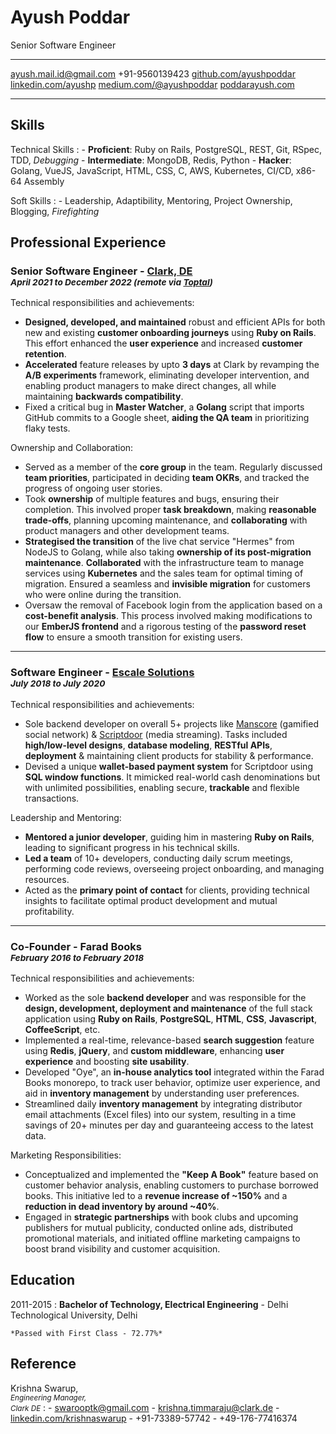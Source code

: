 <div id='title'>

Ayush Poddar
============

Senior Software Engineer

</div>


<div id='links'>

-------------------                                                 ----------------------------
<ayush.mail.id@gmail.com>                                                         +91-9560139423
[github.com/ayushpoddar](https://github.com/ayushpoddar)                          [linkedin.com/ayushp](https://www.linkedin.com/in/ayushp/)
[medium.com/@ayushpoddar](https://medium.com/@ayushpoddar)                        [poddarayush.com](https://poddarayush.com)
-------------------                                                 ----------------------------

</div>


Skills
--------------------

<div class='list-with-margin'>

Technical Skills
:   - __Proficient__: Ruby on Rails, PostgreSQL, REST, Git, RSpec, TDD, _Debugging_
    - __Intermediate__: MongoDB, Redis, Python
    - __Hacker__: Golang, VueJS, JavaScript, HTML, CSS, C, AWS, Kubernetes, CI/CD, x86-64 Assembly

Soft Skills
:   - Leadership, Adaptibility, Mentoring, Project Ownership, Blogging, _Firefighting_

</div>


Professional Experience
----------

### Senior Software Engineer - [Clark, DE](https://www.clark.de/)<br><small class='text-normal'>_April 2021 to December 2022 (remote via [Toptal](https://www.toptal.com/))_</small>

<div class='experience-type'>
Technical responsibilities and achievements:
</div>

- **Designed, developed, and maintained** robust and efficient APIs for both new and existing **customer onboarding journeys** using **Ruby on Rails**. This effort enhanced the **user experience** and increased **customer retention**.
- **Accelerated** feature releases by upto **3 days** at Clark by revamping the **A/B experiments** framework, eliminating developer intervention, and enabling product managers to make direct changes, all while maintaining **backwards compatibility**.
- Fixed a critical bug in **Master Watcher**, a **Golang** script that imports GitHub commits to a Google sheet, **aiding the QA team** in prioritizing flaky tests.

<div class='experience-type'>
Ownership and Collaboration:
</div>

- Served as a member of the **core group** in the team. Regularly discussed **team priorities**, participated in deciding **team OKRs**, and tracked the progress of ongoing user stories.
- Took **ownership** of multiple features and bugs, ensuring their completion. This involved proper **task breakdown**, making **reasonable trade-offs**, planning upcoming maintenance, and **collaborating** with product managers and other development teams.
- **Strategised the transition** of the live chat service "Hermes" from NodeJS to Golang, while also taking **ownership of its post-migration maintenance**. **Collaborated** with the infrastructure team to manage services using **Kubernetes** and the sales team for optimal timing of migration. Ensured a seamless and **invisible migration** for customers who were online during the transition.
- Oversaw the removal of Facebook login from the application based on a **cost-benefit analysis**. This process involved making modifications to our **EmberJS frontend** and a rigorous testing of the **password reset flow** to ensure a smooth transition for existing users.

<hr class='short-line' />

### Software Engineer - [Escale Solutions](https://www.escalesolutions.com/)<br><small class='text-normal'>_July 2018 to July 2020_</small>

<div class='experience-type'>
Technical responsibilities and achievements:
</div>

- Sole backend developer on overall 5+ projects like [Manscore](https://www.manscore.com) (gamified social network) & [Scriptdoor](https://scriptdoor.com) (media streaming). Tasks included **high/low-level designs**, **database modeling**, **RESTful APIs**, **deployment** & maintaining client products for stability & performance.
- Devised a unique **wallet-based payment system** for Scriptdoor using **SQL window functions**. It mimicked real-world cash denominations but with unlimited possibilities, enabling secure, **trackable** and flexible transactions.

<div class='experience-type'>
Leadership and Mentoring:
</div>

- **Mentored a junior developer**, guiding him in mastering **Ruby on Rails**, leading to significant progress in his technical skills.
- **Led a team** of 10+ developers, conducting daily scrum meetings, performing code reviews, overseeing project onboarding, and managing resources.
- Acted as the **primary point of contact** for clients, providing technical insights to facilitate optimal product development and mutual profitability.

<hr class='short-line' />

### Co-Founder - Farad Books<br><small class='text-normal'>_February 2016 to February 2018_</small>

<div class='experience-type'>
Technical responsibilities and achievements:
</div>

- Worked as the sole **backend developer** and was responsible for the **design, development, deployment and maintenance** of the full stack application using **Ruby on Rails**, **PostgreSQL**, **HTML**, **CSS**, **Javascript**, **CoffeeScript**, etc.
- Implemented a real-time, relevance-based **search suggestion** feature using **Redis**, **jQuery**, and **custom middleware**, enhancing __user experience__ and boosting __site usability__.
- Developed "Oye", an **in-house analytics tool** integrated within the Farad Books monorepo, to track user behavior, optimize user experience, and aid in **inventory management** by understanding user preferences.
- Streamlined daily __inventory management__ by integrating distributor email attachments (Excel files) into our system, resulting in a time savings of 20+ minutes per day and guaranteeing access to the latest data.


<div class='experience-type'>
Marketing Responsibilities:
</div>

- Conceptualized and implemented the __"Keep A Book"__ feature based on customer behavior analysis, enabling customers to purchase borrowed books. This initiative led to a __revenue increase of ~150%__ and a __reduction in dead inventory by around ~40%__.
- Engaged in __strategic partnerships__ with book clubs and upcoming publishers for mutual publicity, conducted online ads, distributed promotional materials, and initiated offline marketing campaigns to boost brand visibility and customer acquisition.

Education
---------

2011-2015
:   **Bachelor of Technology, Electrical Engineering** - Delhi Technological University, Delhi

    *Passed with First Class - 72.77%*

Reference
---------

Krishna Swarup, <small class='text-normal'><br>_Engineering Manager,_ <br>_Clark DE_</small>
:   - <swarooptk@gmail.com>
    - <krishna.timmaraju@clark.de>
    - [linkedin.com/krishnaswarup](https://www.linkedin.com/in/krishnaswarup/)
    - +91-73389-57742
    - +49-176-77416374
